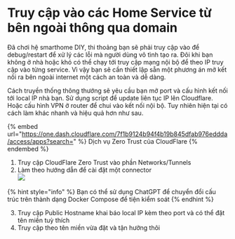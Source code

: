 # Truy cập vào các Home Service từ bên ngoài thông qua domain

Đã chơi hệ smarthome DIY, thi thoảng bạn sẽ phải truy cập vào để debug/restart để xử lý các lỗi mà người dùng vô tình tạo ra. Đôi khi bạn không ở nhà hoặc khó có thể chạy tới truy cập mạng nội bộ để theo IP truy cập vào từng service. Vì vậy bạn sẽ cần thiết lập sẵn một phương án mở kết nối ra bên ngoài internet một cách an toàn và dễ dàng.

Cách truyền thống thông thướng sẽ yêu cầu bạn mở port và cấu hình kết nối tới local IP nhà bạn. Sử dụng script để update liên tục IP lên Cloudflare. Hoặc cấu hình VPN ở router để chui vào kết nối nội bộ. Tuy nhiên hiện tại có cách làm khác nhanh và hiệu quả hơn như sau.

{% embed url="https://one.dash.cloudflare.com/7f1b9124b94f4b19b845dfab976eddda/access/apps?search=" %}
Dịch vụ Zero Trust của CloudFlare
{% endembed %}

1. Truy cập CloudFlare Zero Trust vào phần Networks/Tunnels
2. Làm theo hướng dẫn để cài đặt một connector\
   ![](<../../.gitbook/assets/image (2).png>)

{% hint style="info" %}
Bạn có thể sử dụng ChatGPT để chuyển đổi cấu trúc trên thành dạng Docker Compose để tiện kiểm soát
{% endhint %}

3. Truy cập Public Hostname khai báo local IP kèm theo port và có thể đặt tên miền tuỳ thích
4. Truy cập theo tên miền vừa đặt và tận hưởng thôi

